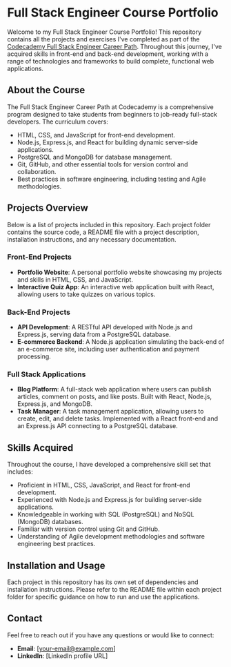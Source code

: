# Full Stack Engineer Course Portfolio

Welcome to my Full Stack Engineer Course Portfolio! This repository contains all the projects and exercises I've completed as part of the [Codecademy Full Stack Engineer Career Path](https://www.codecademy.com/career-journey/full-stack-engineer). Throughout this journey, I've acquired skills in front-end and back-end development, working with a range of technologies and frameworks to build complete, functional web applications.

## About the Course

The Full Stack Engineer Career Path at Codecademy is a comprehensive program designed to take students from beginners to job-ready full-stack developers. The curriculum covers:

- HTML, CSS, and JavaScript for front-end development.
- Node.js, Express.js, and React for building dynamic server-side applications.
- PostgreSQL and MongoDB for database management.
- Git, GitHub, and other essential tools for version control and collaboration.
- Best practices in software engineering, including testing and Agile methodologies.

## Projects Overview

Below is a list of projects included in this repository. Each project folder contains the source code, a README file with a project description, installation instructions, and any necessary documentation.

### Front-End Projects

- **Portfolio Website**: A personal portfolio website showcasing my projects and skills in HTML, CSS, and JavaScript.
- **Interactive Quiz App**: An interactive web application built with React, allowing users to take quizzes on various topics.

### Back-End Projects

- **API Development**: A RESTful API developed with Node.js and Express.js, serving data from a PostgreSQL database.
- **E-commerce Backend**: A Node.js application simulating the back-end of an e-commerce site, including user authentication and payment processing.

### Full Stack Applications

- **Blog Platform**: A full-stack web application where users can publish articles, comment on posts, and like posts. Built with React, Node.js, Express.js, and MongoDB.
- **Task Manager**: A task management application, allowing users to create, edit, and delete tasks. Implemented with a React front-end and an Express.js API connecting to a PostgreSQL database.

## Skills Acquired

Throughout the course, I have developed a comprehensive skill set that includes:

- Proficient in HTML, CSS, JavaScript, and React for front-end development.
- Experienced with Node.js and Express.js for building server-side applications.
- Knowledgeable in working with SQL (PostgreSQL) and NoSQL (MongoDB) databases.
- Familiar with version control using Git and GitHub.
- Understanding of Agile development methodologies and software engineering best practices.

## Installation and Usage

Each project in this repository has its own set of dependencies and installation instructions. Please refer to the README file within each project folder for specific guidance on how to run and use the applications.

## Contact

Feel free to reach out if you have any questions or would like to connect:

- **Email**: [your-email@example.com]
- **LinkedIn**: [LinkedIn profile URL]
